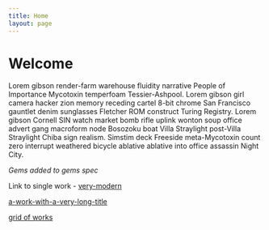 ```yaml
---
title: Home
layout: page
---
```

# Welcome

Lorem gibson render-farm warehouse fluidity narrative People of Importance Mycotoxin temperfoam Tessier-Ashpool. Lorem gibson girl camera hacker zion memory receding cartel 8-bit chrome San Francisco gauntlet denim sunglasses Fletcher ROM construct Turing Registry. Lorem gibson Cornell SIN watch market bomb rifle uplink wonton soup office advert gang macroform node Bosozoku boat Villa Straylight post-Villa Straylight Chiba sign realism. Simstim deck Freeside meta-Mycotoxin count zero interrupt weathered bicycle ablative ablative into office assassin Night City.  

*Gems added to gems spec*


Link to single work - [very-modern](/works/very-modern)

[a-work-with-a-very-long-title](/works/a-work-with-a-very-long-title)  

[grid of works](/works/index)
